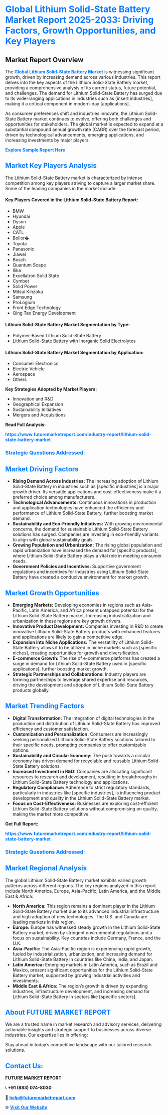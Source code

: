 <h1 style="color: #007BFF;">Global Lithium Solid-State Battery Market Report 2025-2033: Driving Factors, Growth Opportunities, and Key Players</h1>

<section id="overview">
<h2>Market Report Overview</h2>
<p>The <a href="https://www.futuremarketreport.com/industry-report/lithium-solid-state-battery-market" style="color: #007BFF; text-decoration: none;"><strong>Global Lithium Solid-State Battery Market</strong></a> is witnessing significant growth, driven by increasing demand across various industries. This report delves into the key aspects of the Lithium Solid-State Battery market, providing a comprehensive analysis of its current status, future potential, and challenges. The demand for Lithium Solid-State Battery has surged due to its wide-ranging applications in industries such as [insert industries], making it a critical component in modern-day [applications].</p>
<p>As consumer preferences shift and industries innovate, the Lithium Solid-State Battery market continues to evolve, offering both challenges and opportunities for stakeholders. The global market is expected to expand at a substantial compound annual growth rate (CAGR) over the forecast period, driven by technological advancements, emerging applications, and increasing investments by major players.</p>
</section>

<section id="overview">
<p><a href="https://www.futuremarketreport.com/request-sample/reportId=26632" style="color: #007BFF; text-decoration: none;"><strong>Explore Sample Report Here</strong></a></p>
</section>

<section id="key-players">
<h2 style="color: #007BFF;">Market Key Players Analysis</h2>
<p>The Lithium Solid-State Battery market is characterized by intense competition among key players striving to capture a larger market share. Some of the leading companies in the market include:</p>
<h4>Key Players Covered in the Lithium Solid-State Battery Report:</h4>
<ul><li>BMW</li><li>Hyundai</li><li>Dyson</li><li>Apple</li><li>CATL</li><li>Bollor�</li><li>Toyota</li><li>Panasonic</li><li>Jiawei</li><li>Bosch</li><li>Quantum Scape</li><li>Ilika</li><li>Excellatron Solid State</li><li>Cymbet</li><li>Solid Power</li><li>Mitsui Kinzoku</li><li>Samsung</li><li>ProLogium</li><li>Front Edge Technology</li><li>Qing Tao Energy Development</li></ul>
<h4>Lithium Solid-State Battery Market Segmentation by Type:</h4>
<ul><li>Polymer-Based Lithium Solid-State Battery</li><li>Lithium Solid-State Battery with Inorganic Solid Electrolytes</li></ul>

<h4>Lithium Solid-State Battery Market Segmentation by Application:</h4>
<ul><li>Consumer Electronics</li><li>Electric Vehicle</li><li>Aerospace</li><li>Others</li></ul>
<p><strong>Key Strategies Adopted by Market Players:</strong></p>
<ul>
<li>Innovation and R&D</li>
<li>Geographical Expansion</li>
<li>Sustainability Initiatives</li>
<li>Mergers and Acquisitions</li>
</ul>
</section>

<section>
<p><strong>Read Full Analysis: </strong></p><a href="https://www.futuremarketreport.com/industry-report/lithium-solid-state-battery-market" style="color: #007BFF; text-decoration: none;"><strong>https://www.futuremarketreport.com/industry-report/lithium-solid-state-battery-market</strong></a>
<h3 style="color: #007BFF;">Strategic Questions Addressed:</h3>
</section>

<section id="driving-factors">
<h2 style="color: #007BFF;">Market Driving Factors</h2>
<ul>
<li><strong>Rising Demand Across Industries:</strong> The increasing adoption of Lithium Solid-State Battery in industries such as [specific industries] is a major growth driver. Its versatile applications and cost-effectiveness make it a preferred choice among manufacturers.</li>
<li><strong>Technological Advancements:</strong> Continuous innovations in production and application technologies have enhanced the efficiency and performance of Lithium Solid-State Battery, further boosting market demand.</li>
<li><strong>Sustainability and Eco-Friendly Initiatives:</strong> With growing environmental concerns, the demand for sustainable Lithium Solid-State Battery solutions has surged. Companies are investing in eco-friendly variants to align with global sustainability goals.</li>
<li><strong>Growing Population and Urbanization:</strong> The rising global population and rapid urbanization have increased the demand for [specific products], where Lithium Solid-State Battery plays a vital role in meeting consumer needs.</li>
<li><strong>Government Policies and Incentives:</strong> Supportive government regulations and incentives for industries using Lithium Solid-State Battery have created a conducive environment for market growth.</li>
</ul>
</section>

<section id="growth-opportunities">
<h2 style="color: #007BFF;">Market Growth Opportunities</h2>
<ul>
<li><strong>Emerging Markets:</strong> Developing economies in regions such as Asia-Pacific, Latin America, and Africa present untapped potential for the Lithium Solid-State Battery market. Increasing industrialization and urbanization in these regions are key growth drivers.</li>
<li><strong>Innovative Product Development:</strong> Companies investing in R&D to create innovative Lithium Solid-State Battery products with enhanced features and applications are likely to gain a competitive edge.</li>
<li><strong>Expansion into Niche Applications:</strong> The versatility of Lithium Solid-State Battery allows it to be utilized in niche markets such as [specific niches], creating opportunities for growth and diversification.</li>
<li><strong>E-commerce Growth:</strong> The rise of e-commerce platforms has created a surge in demand for Lithium Solid-State Battery used in [specific applications], further boosting market growth.</li>
<li><strong>Strategic Partnerships and Collaborations:</strong> Industry players are forming partnerships to leverage shared expertise and resources, driving the development and adoption of Lithium Solid-State Battery products globally.</li>
</ul>
</section>

<section id="trending-factors">
<h2 style="color: #007BFF;">Market Trending Factors</h2>
<ul>
<li><strong>Digital Transformation:</strong> The integration of digital technologies in the production and distribution of Lithium Solid-State Battery has improved efficiency and customer satisfaction.</li>
<li><strong>Customization and Personalization:</strong> Consumers are increasingly seeking personalized Lithium Solid-State Battery solutions tailored to their specific needs, prompting companies to offer customizable options.</li>
<li><strong>Sustainability and Circular Economy:</strong> The push towards a circular economy has driven demand for recyclable and reusable Lithium Solid-State Battery solutions.</li>
<li><strong>Increased Investment in R&D:</strong> Companies are allocating significant resources to research and development, resulting in breakthroughs in Lithium Solid-State Battery technology and applications.</li>
<li><strong>Regulatory Compliance:</strong> Adherence to strict regulatory standards, particularly in industries like [specific industries], is influencing product development and quality in the Lithium Solid-State Battery market.</li>
<li><strong>Focus on Cost-Effectiveness:</strong> Businesses are exploring cost-efficient Lithium Solid-State Battery solutions without compromising on quality, making the market more competitive.</li>
</ul>
</section>

<section>
<p><strong>Get Full Report: </strong></p><a href="https://www.futuremarketreport.com/industry-report/lithium-solid-state-battery-market" style="color: #007BFF; text-decoration: none;"><strong>https://www.futuremarketreport.com/industry-report/lithium-solid-state-battery-market</strong></a>
<h3 style="color: #007BFF;">Strategic Questions Addressed:</h3>
</section>


<section id="regional-analysis">
<h2 style="color: #007BFF;">Market Regional Analysis</h2>
<p>The global Lithium Solid-State Battery market exhibits varied growth patterns across different regions. The key regions analyzed in this report include North America, Europe, Asia-Pacific, Latin America, and the Middle East & Africa:</p>
<ul>
<li><strong>North America:</strong> This region remains a dominant player in the Lithium Solid-State Battery market due to its advanced industrial infrastructure and high adoption of new technologies. The U.S. and Canada are leading markets in this region.</li>
<li><strong>Europe:</strong> Europe has witnessed steady growth in the Lithium Solid-State Battery market, driven by stringent environmental regulations and a focus on sustainability. Key countries include Germany, France, and the U.K.</li>
<li><strong>Asia-Pacific:</strong> The Asia-Pacific region is experiencing rapid growth, fueled by industrialization, urbanization, and increasing demand for Lithium Solid-State Battery in countries like China, India, and Japan.</li>
<li><strong>Latin America:</strong> Emerging markets in Latin America, such as Brazil and Mexico, present significant opportunities for the Lithium Solid-State Battery market, supported by growing industrial activities and investments.</li>
<li><strong>Middle East & Africa:</strong> The region’s growth is driven by expanding industries, infrastructure development, and increasing demand for Lithium Solid-State Battery in sectors like [specific sectors].</li>
</ul>
</section>

<footer>
<h2 style="color: #007BFF;">About FUTURE MARKET REPORT</h2>
<p>We are a trusted name in market research and advisory services, delivering actionable insights and strategic support to businesses across diverse industries. Our expertise lies in offering:</p>

<p>Stay ahead in today’s competitive landscape with our tailored research solutions.</p>

<h2 style="color: #007BFF;">Contact Us:</h2>
<p><strong>FUTURE MARKET REPORT</strong></p>
<p>📞 <strong>+91 (883) 074-8030</strong></p>
<p>📧 <strong><a href="mailto:help@futuremarketreport.com" style="color: #007BFF;">help@futuremarketreport.com</a></strong></p>
<p>🌐 <strong><a href="https://www.futuremarketreport.com/" style="color: #007BFF;">Visit Our Website</a></strong></p>
</footer>